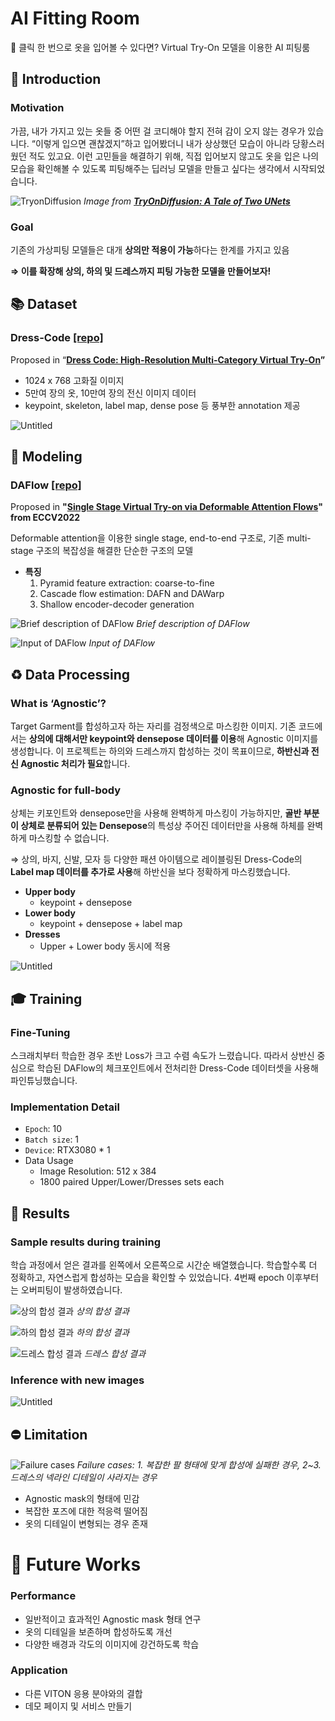 # AI Fitting Room

<aside>
👜 클릭 한 번으로 옷을 입어볼 수 있다면?
Virtual Try-On 모델을 이용한 AI 피팅룸

</aside>

<!-- ## 💪 Our Team

> **김채현** _Lead_

- Research
- Data Processing
- Experiments
- Presentation

> **심하민**

- Research
- Data Processing
- Resource
- Training

> **노성주**

- Research
- Data Processing
- Presentation -->

## 👗 Introduction

### Motivation

가끔, 내가 가지고 있는 옷들 중 어떤 걸 코디해야 할지 전혀 감이 오지 않는 경우가 있습니다. “이렇게 입으면 괜찮겠지”하고 입어봤더니 내가 상상했던 모습이 아니라 당황스러웠던 적도 있고요. 이런 고민들을 해결하기 위해, 직접 입어보지 않고도 옷을 입은 나의 모습을 확인해볼 수 있도록 피팅해주는 딥러닝 모델을 만들고 싶다는 생각에서 시작되었습니다.

![TryonDiffusion](https://github.com/kchyun/ai-fitting-room/assets/63688973/bd3ab808-3b0f-4456-bc92-6aaea5ee5978)
_Image from **[TryOnDiffusion: A Tale of Two UNets](https://tryondiffusion.github.io/)**_

### Goal

기존의 가상피팅 모델들은 대개 **상의만 적용이 가능**하다는 한계를 가지고 있음

**⇒ 이를 확장해 상의, 하의 및 드레스까지 피팅 가능한 모델을 만들어보자!**

## 📚 Dataset

### Dress-Code [[repo]](https://github.com/aimagelab/dress-code)

Proposed in “**[Dress Code: High-Resolution Multi-Category Virtual Try-On](https://arxiv.org/abs/2204.08532)”**

- 1024 x 768 고화질 이미지
- 5만여 장의 옷, 10만여 장의 전신 이미지 데이터
- keypoint, skeleton, label map, dense pose 등 풍부한 annotation 제공

![Untitled](https://github.com/kchyun/ai-fitting-room/assets/63688973/55be9ea7-22c0-4b96-902b-9677cf535f6f)

## 📐 Modeling

### DAFlow [[repo]](https://github.com/OFA-Sys/DAFlow)

Proposed in **"[Single Stage Virtual Try-on via Deformable Attention Flows](https://arxiv.org/abs/2207.09161)" from ECCV2022**

Deformable attention을 이용한 single stage, end-to-end 구조로, 기존 multi-stage 구조의 복잡성을 해결한 단순한 구조의 모델

- **특징**
  1. Pyramid feature extraction: coarse-to-fine
  2. Cascade flow estimation: DAFN and DAWarp
  3. Shallow encoder-decoder generation

![Brief description of DAFlow](https://github.com/kchyun/ai-fitting-room/assets/63688973/9aba8dcc-c255-4df0-8fb0-fa9723042253)
_Brief description of DAFlow_

![Input of DAFlow](https://github.com/kchyun/ai-fitting-room/assets/63688973/01cf8d52-bcf9-4ba0-a01f-16acb399b2ee)
_Input of DAFlow_

## ♻️ Data Processing

### What is ‘Agnostic’?

Target Garment를 합성하고자 하는 자리를 검정색으로 마스킹한 이미지. 기존 코드에서는 **상의에 대해서만 keypoint와 densepose 데이터를 이용**해 Agnostic 이미지를 생성합니다. 이 프로젝트는 하의와 드레스까지 합성하는 것이 목표이므로, **하반신과 전신 Agnostic 처리가 필요**합니다.

### Agnostic for full-body

상체는 키포인트와 densepose만을 사용해 완벽하게 마스킹이 가능하지만, **골반 부분이 상체로 분류되어 있는 Densepose**의 특성상 주어진 데이터만을 사용해 하체를 완벽하게 마스킹할 수 없습니다.

⇒ 상의, 바지, 신발, 모자 등 다양한 패션 아이템으로 레이블링된 Dress-Code의 **Label map 데이터를 추가로 사용**해 하반신을 보다 정확하게 마스킹했습니다.

- **Upper body**
  - keypoint + densepose
- **Lower body**
  - keypoint + densepose + label map
- **Dresses**
  - Upper + Lower body
    동시에 적용

![Untitled](https://github.com/kchyun/ai-fitting-room/assets/63688973/beaf385e-e63f-4c7f-acf3-2e3467e1b3cc)

## 🎓 Training

### Fine-Tuning

스크래치부터 학습한 경우 초반 Loss가 크고 수렴 속도가 느렸습니다. 따라서 상반신 중심으로 학습된 DAFlow의 체크포인트에서 전처리한 Dress-Code 데이터셋을 사용해 파인튜닝했습니다.

### Implementation Detail

- `Epoch`: 10
- `Batch size`: 1
- `Device`: RTX3080 \* 1
- Data Usage
  - Image Resolution: 512 x 384
  - 1800 paired Upper/Lower/Dresses sets each

## 🧪 Results

### Sample results during training

학습 과정에서 얻은 결과를 왼쪽에서 오른쪽으로 시간순 배열했습니다. 학습할수록 더 정확하고, 자연스럽게 합성하는 모습을 확인할 수 있었습니다. 4번째 epoch 이후부터는 오버피팅이 발생하였습니다.

![상의 합성 결과](https://github.com/kchyun/ai-fitting-room/assets/63688973/64f72b86-3493-4f04-a1b2-a64790eb08f1)
_상의 합성 결과_

![하의 합성 결과](https://github.com/kchyun/ai-fitting-room/assets/63688973/ef36a884-3831-4fb1-9420-ae429173a76b)
_하의 합성 결과_

![드레스 합성 결과](https://github.com/kchyun/ai-fitting-room/assets/63688973/120d30d7-3017-4402-9967-0a722b0ef595)
_드레스 합성 결과_

### Inference with new images

![Untitled](https://github.com/kchyun/ai-fitting-room/assets/63688973/28c894ff-11b4-49cc-b2cd-af2ba2479f3f)

## ⛔ Limitation

![Failure cases](https://github.com/kchyun/ai-fitting-room/assets/63688973/c729ddad-5fde-4c43-96fe-a5f461c45f2f)
_Failure cases: 1. 복잡한 팔 형태에 맞게 합성에 실패한 경우, 2~3. 드레스의 넥라인 디테일이 사라지는 경우_

- Agnostic mask의 형태에 민감
- 복잡한 포즈에 대한 적응력 떨어짐
- 옷의 디테일이 변형되는 경우 존재

# 🤔 Future Works

### Performance

- 일반적이고 효과적인 Agnostic mask 형태 연구
- 옷의 디테일을 보존하며 합성하도록 개선
- 다양한 배경과 각도의 이미지에 강건하도록 학습

### Application

- 다른 VITON 응용 분야와의 결합
- 데모 페이지 및 서비스 만들기
